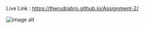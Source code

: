 Live Link : https://therudrabro.github.io/Assignment-2/


![image alt](https://github.com/TheRudraBro/Assignment-2/blob/1628c2e7709e93615ac831854418c43ce6bc2bbf/plantsshop.png)
